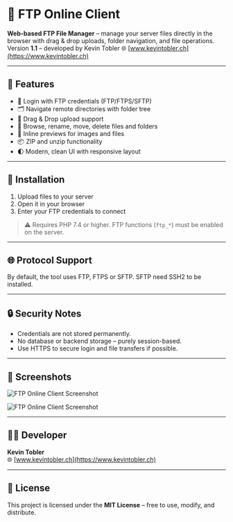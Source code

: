 # 📁 FTP Online Client

**Web-based FTP File Manager** – manage your server files directly in the browser with drag & drop uploads, folder navigation, and file operations.  
Version **1.1** – developed by Kevin Tobler 🌐 [www.kevintobler.ch](https://www.kevintobler.ch)

---

## 🚀 Features

- 🔐 Login with FTP credentials (FTP/FTPS/SFTP)
- 🗂️ Navigate remote directories with folder tree
- 📂 Drag & Drop upload support
- 🧭 Browse, rename, move, delete files and folders
- 📄 Inline previews for images and files
- 📦 ZIP and unzip functionality
- 🌓 Modern, clean UI with responsive layout

---

## 🔧 Installation

1. Upload files to your server
2. Open it in your browser
3. Enter your FTP credentials to connect

> ⚠️ Requires PHP 7.4 or higher. FTP functions (`ftp_*`) must be enabled on the server.

---

## 🌐 Protocol Support

By default, the tool uses FTP, FTPS or SFTP. SFTP need SSH2 to be installed.

---

## 🔒 Security Notes

- Credentials are not stored permanently.
- No database or backend storage – purely session-based.
- Use HTTPS to secure login and file transfers if possible.

---

## 📸 Screenshots

![FTP Online Client Screenshot](https://online.kevintobler.ch/projectimages/FTPOnlineClientLogin.png)

![FTP Online Client Screenshot](https://online.kevintobler.ch/projectimages/FTPOnlineClientBrowser.png)

---

## 🧑‍💻 Developer

**Kevin Tobler**  
🌐 [www.kevintobler.ch](https://www.kevintobler.ch)

---

## 📜 License

This project is licensed under the **MIT License** – free to use, modify, and distribute.
